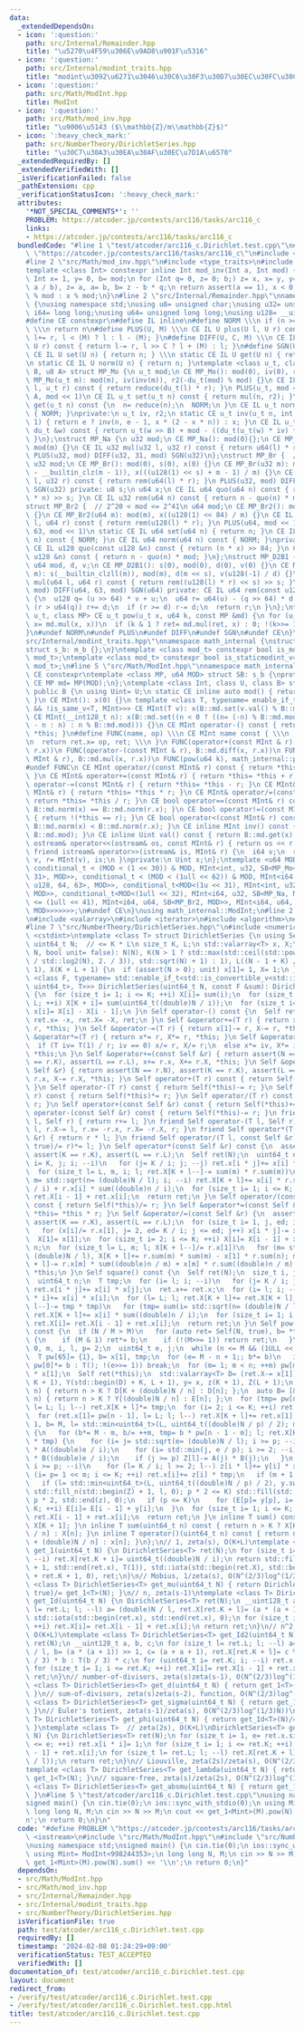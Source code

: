 ```yaml
---
data:
  _extendedDependsOn:
  - icon: ':question:'
    path: src/Internal/Remainder.hpp
    title: "\u5270\u4F59\u306E\u9AD8\u901F\u5316"
  - icon: ':question:'
    path: src/Internal/modint_traits.hpp
    title: "modint\u3092\u6271\u3046\u30C6\u30F3\u30D7\u30EC\u30FC\u30C8"
  - icon: ':question:'
    path: src/Math/ModInt.hpp
    title: ModInt
  - icon: ':question:'
    path: src/Math/mod_inv.hpp
    title: "\u9006\u5143 ($\\mathbb{Z}/m\\mathbb{Z}$)"
  - icon: ':heavy_check_mark:'
    path: src/NumberTheory/DirichletSeries.hpp
    title: "\u30C7\u30A3\u30EA\u30AF\u30EC\u7D1A\u6570"
  _extendedRequiredBy: []
  _extendedVerifiedWith: []
  _isVerificationFailed: false
  _pathExtension: cpp
  _verificationStatusIcon: ':heavy_check_mark:'
  attributes:
    '*NOT_SPECIAL_COMMENTS*': ''
    PROBLEM: https://atcoder.jp/contests/arc116/tasks/arc116_c
    links:
    - https://atcoder.jp/contests/arc116/tasks/arc116_c
  bundledCode: "#line 1 \"test/atcoder/arc116_c.Dirichlet.test.cpp\"\n#define PROBLEM\
    \ \"https://atcoder.jp/contests/arc116/tasks/arc116_c\"\n#include <iostream>\n\
    #line 2 \"src/Math/mod_inv.hpp\"\n#include <type_traits>\n#include <cassert>\n\
    template <class Int> constexpr inline Int mod_inv(Int a, Int mod) {\n static_assert(std::is_signed_v<Int>);\n\
    \ Int x= 1, y= 0, b= mod;\n for (Int q= 0, z= 0; b;) z= x, x= y, y= z - y * (q=\
    \ a / b), z= a, a= b, b= z - b * q;\n return assert(a == 1), x < 0 ? mod - (-x)\
    \ % mod : x % mod;\n}\n#line 2 \"src/Internal/Remainder.hpp\"\nnamespace math_internal\
    \ {\nusing namespace std;\nusing u8= unsigned char;\nusing u32= unsigned;\nusing\
    \ i64= long long;\nusing u64= unsigned long long;\nusing u128= __uint128_t;\n\
    #define CE constexpr\n#define IL inline\n#define NORM \\\n if (n >= mod) n-= mod;\
    \ \\\n return n\n#define PLUS(U, M) \\\n CE IL U plus(U l, U r) const { return\
    \ l+= r, l < (M) ? l : l - (M); }\n#define DIFF(U, C, M) \\\n CE IL U diff(U l,\
    \ U r) const { return l-= r, l >> C ? l + (M) : l; }\n#define SGN(U) \\\n static\
    \ CE IL U set(U n) { return n; } \\\n static CE IL U get(U n) { return n; } \\\
    \n static CE IL U norm(U n) { return n; }\ntemplate <class u_t, class du_t, u8\
    \ B, u8 A> struct MP_Mo {\n u_t mod;\n CE MP_Mo(): mod(0), iv(0), r2(0) {}\n CE\
    \ MP_Mo(u_t m): mod(m), iv(inv(m)), r2(-du_t(mod) % mod) {}\n CE IL u_t mul(u_t\
    \ l, u_t r) const { return reduce(du_t(l) * r); }\n PLUS(u_t, mod << 1)\n DIFF(u_t,\
    \ A, mod << 1)\n CE IL u_t set(u_t n) const { return mul(n, r2); }\n CE IL u_t\
    \ get(u_t n) const {\n  n= reduce(n);\n  NORM;\n }\n CE IL u_t norm(u_t n) const\
    \ { NORM; }\nprivate:\n u_t iv, r2;\n static CE u_t inv(u_t n, int e= 6, u_t x=\
    \ 1) { return e ? inv(n, e - 1, x * (2 - x * n)) : x; }\n CE IL u_t reduce(const\
    \ du_t &w) const { return u_t(w >> B) + mod - ((du_t(u_t(w) * iv) * mod) >> B);\
    \ }\n};\nstruct MP_Na {\n u32 mod;\n CE MP_Na(): mod(0){};\n CE MP_Na(u32 m):\
    \ mod(m) {}\n CE IL u32 mul(u32 l, u32 r) const { return u64(l) * r % mod; }\n\
    \ PLUS(u32, mod) DIFF(u32, 31, mod) SGN(u32)\n};\nstruct MP_Br {  // mod < 2^31\n\
    \ u32 mod;\n CE MP_Br(): mod(0), s(0), x(0) {}\n CE MP_Br(u32 m): mod(m), s(95\
    \ - __builtin_clz(m - 1)), x(((u128(1) << s) + m - 1) / m) {}\n CE IL u32 mul(u32\
    \ l, u32 r) const { return rem(u64(l) * r); }\n PLUS(u32, mod) DIFF(u32, 31, mod)\
    \ SGN(u32) private: u8 s;\n u64 x;\n CE IL u64 quo(u64 n) const { return (u128(x)\
    \ * n) >> s; }\n CE IL u32 rem(u64 n) const { return n - quo(n) * mod; }\n};\n\
    struct MP_Br2 {  // 2^20 < mod <= 2^41\n u64 mod;\n CE MP_Br2(): mod(0), x(0)\
    \ {}\n CE MP_Br2(u64 m): mod(m), x((u128(1) << 84) / m) {}\n CE IL u64 mul(u64\
    \ l, u64 r) const { return rem(u128(l) * r); }\n PLUS(u64, mod << 1)\n DIFF(u64,\
    \ 63, mod << 1)\n static CE IL u64 set(u64 n) { return n; }\n CE IL u64 get(u64\
    \ n) const { NORM; }\n CE IL u64 norm(u64 n) const { NORM; }\nprivate:\n u64 x;\n\
    \ CE IL u128 quo(const u128 &n) const { return (n * x) >> 84; }\n CE IL u64 rem(const\
    \ u128 &n) const { return n - quo(n) * mod; }\n};\nstruct MP_D2B1 {\n u8 s;\n\
    \ u64 mod, d, v;\n CE MP_D2B1(): s(0), mod(0), d(0), v(0) {}\n CE MP_D2B1(u64\
    \ m): s(__builtin_clzll(m)), mod(m), d(m << s), v(u128(-1) / d) {}\n CE IL u64\
    \ mul(u64 l, u64 r) const { return rem((u128(l) * r) << s) >> s; }\n PLUS(u64,\
    \ mod) DIFF(u64, 63, mod) SGN(u64) private: CE IL u64 rem(const u128 &u) const\
    \ {\n  u128 q= (u >> 64) * v + u;\n  u64 r= u64(u) - (q >> 64) * d - d;\n  if\
    \ (r > u64(q)) r+= d;\n  if (r >= d) r-= d;\n  return r;\n }\n};\ntemplate <class\
    \ u_t, class MP> CE u_t pow(u_t x, u64 k, const MP &md) {\n for (u_t ret= md.set(1);;\
    \ x= md.mul(x, x))\n  if (k & 1 ? ret= md.mul(ret, x) : 0; !(k>>= 1)) return ret;\n\
    }\n#undef NORM\n#undef PLUS\n#undef DIFF\n#undef SGN\n#undef CE\n}\n#line 3 \"\
    src/Internal/modint_traits.hpp\"\nnamespace math_internal {\nstruct m_b {};\n\
    struct s_b: m_b {};\n}\ntemplate <class mod_t> constexpr bool is_modint_v= std::is_base_of_v<math_internal::m_b,\
    \ mod_t>;\ntemplate <class mod_t> constexpr bool is_staticmodint_v= std::is_base_of_v<math_internal::s_b,\
    \ mod_t>;\n#line 5 \"src/Math/ModInt.hpp\"\nnamespace math_internal {\n#define\
    \ CE constexpr\ntemplate <class MP, u64 MOD> struct SB: s_b {\nprotected:\n static\
    \ CE MP md= MP(MOD);\n};\ntemplate <class Int, class U, class B> struct MInt:\
    \ public B {\n using Uint= U;\n static CE inline auto mod() { return B::md.mod;\
    \ }\n CE MInt(): x(0) {}\n template <class T, typename= enable_if_t<is_modint_v<T>\
    \ && !is_same_v<T, MInt>>> CE MInt(T v): x(B::md.set(v.val() % B::md.mod)) {}\n\
    \ CE MInt(__int128_t n): x(B::md.set((n < 0 ? ((n= (-n) % B::md.mod) ? B::md.mod\
    \ - n : n) : n % B::md.mod))) {}\n CE MInt operator-() const { return MInt() -\
    \ *this; }\n#define FUNC(name, op) \\\n CE MInt name const { \\\n  MInt ret; \\\
    \n  return ret.x= op, ret; \\\n }\n FUNC(operator+(const MInt & r), B::md.plus(x,\
    \ r.x))\n FUNC(operator-(const MInt & r), B::md.diff(x, r.x))\n FUNC(operator*(const\
    \ MInt & r), B::md.mul(x, r.x))\n FUNC(pow(u64 k), math_internal::pow(x, k, B::md))\n\
    #undef FUNC\n CE MInt operator/(const MInt& r) const { return *this * r.inv();\
    \ }\n CE MInt& operator+=(const MInt& r) { return *this= *this + r; }\n CE MInt&\
    \ operator-=(const MInt& r) { return *this= *this - r; }\n CE MInt& operator*=(const\
    \ MInt& r) { return *this= *this * r; }\n CE MInt& operator/=(const MInt& r) {\
    \ return *this= *this / r; }\n CE bool operator==(const MInt& r) const { return\
    \ B::md.norm(x) == B::md.norm(r.x); }\n CE bool operator!=(const MInt& r) const\
    \ { return !(*this == r); }\n CE bool operator<(const MInt& r) const { return\
    \ B::md.norm(x) < B::md.norm(r.x); }\n CE inline MInt inv() const { return mod_inv<Int>(val(),\
    \ B::md.mod); }\n CE inline Uint val() const { return B::md.get(x); }\n friend\
    \ ostream& operator<<(ostream& os, const MInt& r) { return os << r.val(); }\n\
    \ friend istream& operator>>(istream& is, MInt& r) {\n  i64 v;\n  return is >>\
    \ v, r= MInt(v), is;\n }\nprivate:\n Uint x;\n};\ntemplate <u64 MOD> using ModInt=\
    \ conditional_t < (MOD < (1 << 30)) & MOD, MInt<int, u32, SB<MP_Mo<u32, u64, 32,\
    \ 31>, MOD>>, conditional_t < (MOD < (1ull << 62)) & MOD, MInt<i64, u64, SB<MP_Mo<u64,\
    \ u128, 64, 63>, MOD>>, conditional_t<MOD<(1u << 31), MInt<int, u32, SB<MP_Na,\
    \ MOD>>, conditional_t<MOD<(1ull << 32), MInt<i64, u32, SB<MP_Na, MOD>>, conditional_t<MOD\
    \ <= (1ull << 41), MInt<i64, u64, SB<MP_Br2, MOD>>, MInt<i64, u64, SB<MP_D2B1,\
    \ MOD>>>>>>>;\n#undef CE\n}\nusing math_internal::ModInt;\n#line 2 \"src/NumberTheory/DirichletSeries.hpp\"\
    \n#include <valarray>\n#include <iterator>\n#include <algorithm>\n#include <cmath>\n\
    #line 7 \"src/NumberTheory/DirichletSeries.hpp\"\n#include <numeric>\n#include\
    \ <cstdint>\ntemplate <class T> struct DirichletSeries {\n using Self= DirichletSeries;\n\
    \ uint64_t N;  // <= K * L\n size_t K, L;\n std::valarray<T> x, X;\n DirichletSeries(uint64_t\
    \ N, bool unit= false): N(N), K(N > 1 ? std::max(std::ceil(std::pow((double)N\
    \ / std::log2(N), 2. / 3)), std::sqrt(N) + 1) : 1), L((N - 1 + K) / K), x(K +\
    \ 1), X(K + L + 1) {\n  if (assert(N > 0); unit) x[1]= 1, X= 1;\n }\n template\
    \ <class F, typename= std::enable_if_t<std::is_convertible_v<std::invoke_result_t<F,\
    \ uint64_t>, T>>> DirichletSeries(uint64_t N, const F &sum): DirichletSeries(N)\
    \ {\n  for (size_t i= 1; i <= K; ++i) X[i]= sum(i);\n  for (size_t i= 1; i <=\
    \ L; ++i) X[K + i]= sum(uint64_t((double)N / i));\n  for (size_t i= K; i; --i)\
    \ x[i]= X[i] - X[i - 1];\n }\n Self operator-() const {\n  Self ret(N);\n  return\
    \ ret.x= -x, ret.X= -X, ret;\n }\n Self &operator+=(T r) { return x[1]+= r, X+=\
    \ r, *this; }\n Self &operator-=(T r) { return x[1]-= r, X-= r, *this; }\n Self\
    \ &operator*=(T r) { return x*= r, X*= r, *this; }\n Self &operator/=(T r) {\n\
    \  if (T iv= T(1) / r; iv == 0) x/= r, X/= r;\n  else x*= iv, X*= iv;\n  return\
    \ *this;\n }\n Self &operator+=(const Self &r) { return assert(N == r.N), assert(K\
    \ == r.K), assert(L == r.L), x+= r.x, X+= r.X, *this; }\n Self &operator-=(const\
    \ Self &r) { return assert(N == r.N), assert(K == r.K), assert(L == r.L), x-=\
    \ r.x, X-= r.X, *this; }\n Self operator+(T r) const { return Self(*this)+= r;\
    \ }\n Self operator-(T r) const { return Self(*this)-= r; }\n Self operator*(T\
    \ r) const { return Self(*this)*= r; }\n Self operator/(T r) const { return Self(*this)/=\
    \ r; }\n Self operator+(const Self &r) const { return Self(*this)+= r; }\n Self\
    \ operator-(const Self &r) const { return Self(*this)-= r; }\n friend Self operator+(T\
    \ l, Self r) { return r+= l; }\n friend Self operator-(T l, Self r) { return r.x[1]-=\
    \ l, r.X-= l, r.x= -r.x, r.X= -r.X, r; }\n friend Self operator*(T l, const Self\
    \ &r) { return r * l; }\n friend Self operator/(T l, const Self &r) { return (Self(r.N,\
    \ true)/= r)*= l; }\n Self operator*(const Self &r) const {\n  assert(N == r.N),\
    \ assert(K == r.K), assert(L == r.L);\n  Self ret(N);\n  uint64_t n;\n  for (size_t\
    \ i= K, j; i; --i)\n   for (j= K / i; j; --j) ret.x[i * j]+= x[i] * r.x[j];\n\
    \  for (size_t l= L, m, i; l; ret.X[K + l--]-= sum(m) * r.sum(m))\n   for (i=\
    \ m= std::sqrt(n= (double)N / l); i; --i) ret.X[K + l]+= x[i] * r.sum((double)n\
    \ / i) + r.x[i] * sum((double)n / i);\n  for (size_t i= 1; i <= K; ++i) ret.X[i]=\
    \ ret.X[i - 1] + ret.x[i];\n  return ret;\n }\n Self operator/(const Self &r)\
    \ const { return Self(*this)/= r; }\n Self &operator*=(const Self &r) { return\
    \ *this= *this * r; }\n Self &operator/=(const Self &r) {\n  assert(N == r.N),\
    \ assert(K == r.K), assert(L == r.L);\n  for (size_t i= 1, j, ed; i <= K; i++)\n\
    \   for (x[i]/= r.x[1], j= 2, ed= K / i; j <= ed; j++) x[i * j]-= x[i] * r.x[j];\n\
    \  X[1]= x[1];\n  for (size_t i= 2; i <= K; ++i) X[i]= X[i - 1] + x[i];\n  uint64_t\
    \ n;\n  for (size_t l= L, m; l; X[K + l--]/= r.x[1])\n   for (m= std::sqrt(n=\
    \ (double)N / l), X[K + l]+= r.sum(m) * sum(m) - x[1] * r.sum(n); m > 1;) X[K\
    \ + l]-= r.x[m] * sum((double)n / m) + x[m] * r.sum((double)n / m), --m;\n  return\
    \ *this;\n }\n Self square() const {\n  Self ret(N);\n  size_t i, j, l= std::sqrt(K);\n\
    \  uint64_t n;\n  T tmp;\n  for (i= l; i; --i)\n   for (j= K / i; j > i; --j)\
    \ ret.x[i * j]+= x[i] * x[j];\n  ret.x+= ret.x;\n  for (i= l; i; --i) ret.x[i\
    \ * i]+= x[i] * x[i];\n  for (l= L; l; ret.X[K + l]+= ret.X[K + l], ret.X[K +\
    \ l--]-= tmp * tmp)\n   for (tmp= sum(i= std::sqrt(n= (double)N / l)); i; --i)\
    \ ret.X[K + l]+= x[i] * sum((double)n / i);\n  for (size_t i= 1; i <= K; ++i)\
    \ ret.X[i]= ret.X[i - 1] + ret.x[i];\n  return ret;\n }\n Self pow(uint64_t M)\
    \ const {\n  if (N / M > M)\n   for (auto ret= Self(N, true), b= *this;; b= b.square())\
    \ {\n    if (M & 1) ret*= b;\n    if (!(M>>= 1)) return ret;\n   }\n  size_t n=\
    \ 0, m, i, l, p= 2;\n  uint64_t e, j;\n  while (n <= M && (1ULL << n) <= N) ++n;\n\
    \  T pw[65]= {1}, b= x[1], tmp;\n  for (e= M - n + 1;; b*= b)\n   if (e & 1 ?\
    \ pw[0]*= b : T(); !(e>>= 1)) break;\n  for (m= 1; m < n; ++m) pw[m]= pw[m - 1]\
    \ * x[1];\n  Self ret(*this);\n  std::valarray<T> D= (ret.X-= x[1]), E(std::begin(D),\
    \ K + 1), Y(std::begin(D) + K, L + 1), y= x, z(K + 1), Z(L + 1);\n  auto A= [&](uint64_t\
    \ n) { return n > K ? D[K + (double)N / n] : D[n]; };\n  auto B= [&](uint64_t\
    \ n) { return n > K ? Y[(double)N / n] : E[n]; };\n  for (tmp= pw[n - 2] * M,\
    \ l= L; l; l--) ret.X[K + l]*= tmp;\n  for (i= 2; i <= K; ++i) ret.x[i]*= tmp;\n\
    \  for (ret.x[1]= pw[n - 1], l= L; l; l--) ret.X[K + l]+= ret.x[1];\n  for (m=\
    \ 1, b= M, l= std::min<uint64_t>(L, uint64_t((double)N / p) / 2); m + 1 < n;)\
    \ {\n   for (b*= M - m, b/= ++m, tmp= b * pw[n - 1 - m]; l; ret.X[K + l--]+= Z[l]\
    \ * tmp) {\n    for (i= j= std::sqrt(e= (double)N / l); i >= p; --i) Z[l]+= y[i]\
    \ * A((double)e / i);\n    for (i= std::min(j, e / p); i >= 2; --i) Z[l]+= x[i]\
    \ * B((double)e / i);\n    if (j >= p) Z[l]-= A(j) * B(j);\n   }\n   for (i= K;\
    \ i >= p; --i)\n    for (l= K / i; l >= 2; l--) z[i * l]+= y[i] * x[l];\n   for\
    \ (i= p= 1 << m; i <= K; ++i) ret.x[i]+= z[i] * tmp;\n   if (m + 1 == n) break;\n\
    \   if (l= std::min<uint64_t>(L, uint64_t((double)N / p) / 2), y.swap(z), Y.swap(Z),\
    \ std::fill_n(std::begin(Z) + 1, l, 0); p * 2 <= K) std::fill(std::begin(z) +\
    \ p * 2, std::end(z), 0);\n   if (p <= K)\n    for (E[p]= y[p], i= p + 1; i <=\
    \ K; ++i) E[i]= E[i - 1] + y[i];\n  }\n  for (size_t i= 1; i <= K; ++i) ret.X[i]=\
    \ ret.X[i - 1] + ret.x[i];\n  return ret;\n }\n inline T sum() const { return\
    \ X[K + 1]; }\n inline T sum(uint64_t n) const { return n > K ? X[K + (double)N\
    \ / n] : X[n]; }\n inline T operator()(uint64_t n) const { return n > K ? x[K\
    \ + (double)N / n] : x[n]; }\n};\n// 1, zeta(s), O(K+L)\ntemplate <class T> DirichletSeries<T>\
    \ get_1(uint64_t N) {\n DirichletSeries<T> ret(N);\n for (size_t i= ret.L; i;\
    \ --i) ret.X[ret.K + i]= uint64_t((double)N / i);\n return std::fill(std::begin(ret.x)\
    \ + 1, std::end(ret.x), T(1)), std::iota(std::begin(ret.X), std::begin(ret.X)\
    \ + ret.K + 1, 0), ret;\n}\n// Mobius, 1/zeta(s), O(N^(2/3)log^(1/3)N))\ntemplate\
    \ <class T> DirichletSeries<T> get_mu(uint64_t N) { return DirichletSeries<T>(N,\
    \ true)/= get_1<T>(N); }\n// n, zeta(s-1)\ntemplate <class T> DirichletSeries<T>\
    \ get_Id(uint64_t N) {\n DirichletSeries<T> ret(N);\n __uint128_t a;\n for (size_t\
    \ l= ret.L; l; --l) a= (double)N / l, ret.X[ret.K + l]= (a * (a + 1)) >> 1;\n\
    \ std::iota(std::begin(ret.x), std::end(ret.x), 0);\n for (size_t i= 1; i <= ret.K;\
    \ ++i) ret.X[i]= ret.X[i - 1] + ret.x[i];\n return ret;\n}\n// n^2, zeta(s-2),\
    \ O(K+L)\ntemplate <class T> DirichletSeries<T> get_Id2(uint64_t N) {\n DirichletSeries<T>\
    \ ret(N);\n __uint128_t a, b, c;\n for (size_t l= ret.L; l; --l) a= (double)N\
    \ / l, b= (a * (a + 1)) >> 1, c= (a + a + 1), ret.X[ret.K + l]= c % 3 == 0 ? T(c\
    \ / 3) * b : T(b / 3) * c;\n for (uint64_t i= ret.K; i; --i) ret.x[i]= i * i;\n\
    \ for (size_t i= 1; i <= ret.K; ++i) ret.X[i]= ret.X[i - 1] + ret.x[i];\n return\
    \ ret;\n}\n// number-of-divisors, zeta(s)zeta(s-1), O(N^(2/3)log^(1/3)N))\ntemplate\
    \ <class T> DirichletSeries<T> get_d(uint64_t N) { return get_1<T>(N).square();\
    \ }\n// sum-of-divisors, zeta(s)zeta(s-2), function, O(N^(2/3)log^(1/3)N))\ntemplate\
    \ <class T> DirichletSeries<T> get_sigma(uint64_t N) { return get_1<T>(N) * get_Id<T>(N);\
    \ }\n// Euler's totient, zeta(s-1)/zeta(s), O(N^(2/3)log^(1/3)N))\ntemplate <class\
    \ T> DirichletSeries<T> get_phi(uint64_t N) { return get_Id<T>(N)/= get_1<T>(N);\
    \ }\ntemplate <class T>  // zeta(2s), O(K+L)\nDirichletSeries<T> get_1sq(uint64_t\
    \ N) {\n DirichletSeries<T> ret(N);\n for (size_t i= 1, e= ret.x.size(); i * i\
    \ <= e; ++i) ret.x[i * i]= 1;\n for (size_t i= 1; i <= ret.K; ++i) ret.X[i]= ret.X[i\
    \ - 1] + ret.x[i];\n for (size_t l= ret.L; l; --l) ret.X[ret.K + l]= uint64_t(std::sqrt((double)N\
    \ / l));\n return ret;\n}\n// Liouville, zeta(2s)/zeta(s), O(N^(2/3)log^(1/3)N))\n\
    template <class T> DirichletSeries<T> get_lambda(uint64_t N) { return get_1sq<T>(N)/=\
    \ get_1<T>(N); }\n// square-free, zeta(s)/zeta(2s), O(N^(2/3)log^(1/3)N))\ntemplate\
    \ <class T> DirichletSeries<T> get_absmu(uint64_t N) { return get_1<T>(N)/= get_1sq<T>(N);\
    \ }\n#line 5 \"test/atcoder/arc116_c.Dirichlet.test.cpp\"\nusing namespace std;\n\
    signed main() {\n cin.tie(0);\n ios::sync_with_stdio(0);\n using Mint= ModInt<998244353>;\n\
    \ long long N, M;\n cin >> N >> M;\n cout << get_1<Mint>(M).pow(N).sum() << '\\\
    n';\n return 0;\n}\n"
  code: "#define PROBLEM \"https://atcoder.jp/contests/arc116/tasks/arc116_c\"\n#include\
    \ <iostream>\n#include \"src/Math/ModInt.hpp\"\n#include \"src/NumberTheory/DirichletSeries.hpp\"\
    \nusing namespace std;\nsigned main() {\n cin.tie(0);\n ios::sync_with_stdio(0);\n\
    \ using Mint= ModInt<998244353>;\n long long N, M;\n cin >> N >> M;\n cout <<\
    \ get_1<Mint>(M).pow(N).sum() << '\\n';\n return 0;\n}"
  dependsOn:
  - src/Math/ModInt.hpp
  - src/Math/mod_inv.hpp
  - src/Internal/Remainder.hpp
  - src/Internal/modint_traits.hpp
  - src/NumberTheory/DirichletSeries.hpp
  isVerificationFile: true
  path: test/atcoder/arc116_c.Dirichlet.test.cpp
  requiredBy: []
  timestamp: '2024-02-08 01:24:29+09:00'
  verificationStatus: TEST_ACCEPTED
  verifiedWith: []
documentation_of: test/atcoder/arc116_c.Dirichlet.test.cpp
layout: document
redirect_from:
- /verify/test/atcoder/arc116_c.Dirichlet.test.cpp
- /verify/test/atcoder/arc116_c.Dirichlet.test.cpp.html
title: test/atcoder/arc116_c.Dirichlet.test.cpp
---
```

